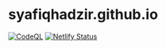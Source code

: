 # syafiqhadzir.github.io

[![CodeQL](https://github.com/SyafiqHadzir/syafiqhadzir.github.io/actions/workflows/codeql.yml/badge.svg?branch=main)](https://github.com/SyafiqHadzir/syafiqhadzir.github.io/actions/workflows/codeql.yml)
[![Netlify Status](https://api.netlify.com/api/v1/badges/e3976d82-c01b-495f-a8e7-6a3721794942/deploy-status)](https://app.netlify.com/sites/syafiqhadzir/deploys)
